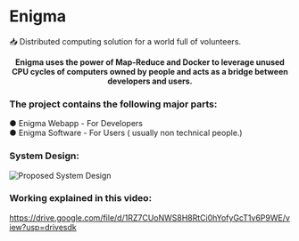 # Enigma
📥  Distributed computing solution for a world full of volunteers.

<center><b>Enigma  uses  the  power  of  Map-Reduce and Docker  to  leverage  unused  CPU  cycles  of  computers 
owned by people and acts as a bridge between developers and users.</b></center>

### The project contains the following major parts:
● Enigma Webapp - For Developers <br>
● Enigma Software - For Users ( usually non technical people.) <br>

### System Design:
![Proposed System Design](https://user-images.githubusercontent.com/39585600/152122506-8b10d09b-eef9-448a-afdc-54f140dce2b3.jpg)

### Working explained in this video:
https://drive.google.com/file/d/1RZ7CUoNWS8H8RtCi0hYofyGcT1v6P9WE/view?usp=drivesdk

